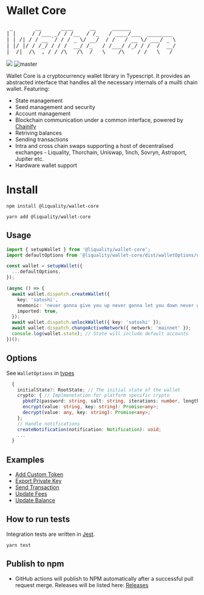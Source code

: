 # Wallet Core

<pre>
 _       __      ____     __     ______              
| |     / /___ _/ / /__  / /_   / ____/___  ________ 
| | /| / / __ `/ / / _ \/ __/  / /   / __ \/ ___/ _ \
| |/ |/ / /_/ / / /  __/ /_   / /___/ /_/ / /  /  __/
|__/|__/\__,_/_/_/\___/\__/   \____/\____/_/   \___/ 
</pre>

![](https://img.shields.io/npm/v/@liquality/wallet-core?label=wallet-core)
![master](https://github.com/liquality/wallet-core/actions/workflows/build-test.yml/badge.svg?branch=master)

Wallet Core is a cryptocurrency wallet library in Typescript. It provides an abstracted interface that handles all the necessary internals of a muilti chain wallet. Featuring:

- State management
- Seed management and security
- Account management
- Blockchain communication under a common interface, powered by [Chainify](https://github.com/liquality/chainify)
- Retriving balances
- Sending transactions
- Intra and cross chain swaps supporting a host of decentralised exchanges - Liquality, Thorchain, Uniswap, 1inch, Sovryn, Astroport, Jupiter etc.
- Hardware wallet support

# Install

`npm install @liquality/wallet-core`

`yarn add @liquality/wallet-core`

## Usage

```typescript
import { setupWallet } from '@liquality/wallet-core';
import defaultOptions from '@liquality/wallet-core/dist/walletOptions/defaultOptions'; // Default options

const wallet = setupWallet({
  ...defaultOptions,
});

(async () => {
  await wallet.dispatch.createWallet({
    key: 'satoshi',
    mnemonic: 'never gonna give you up never gonna let you down never gonna',
    imported: true,
  });
  await wallet.dispatch.unlockWallet({ key: 'satoshi' });
  await wallet.dispatch.changeActiveNetwork({ network: 'mainnet' });
  console.log(wallet.state); // State will include default accounts
})();
```

## Options

See `WalletOptions` in [types](src/types.ts)

```typescript
  {
    initialState?: RootState; // The initial state of the wallet
    crypto: { // Implmenetation for platform specific crypto
      pbkdf2(password: string, salt: string, iterations: number, length: number, digest: string): Promise<string>;
      encrypt(value: string, key: string): Promise<any>;
      decrypt(value: any, key: string): Promise<any>;
    };
    // Handle notifications
    createNotification(notification: Notification): void;
    ...
  }
```

## Examples

- [Add Custom Token](src/store/actions/addCustomToken.test.ts)
- [Export Private Key](src/store/actions/exportPrivateKey.test.ts)
- [Send Transaction](src/store/actions/sendTransaction.test.ts)
- [Update Fees](src/store/actions/updateFees.test.ts)
- [Update Balance](src/store/actions/updateBalances.test.ts)

## How to run tests

Integration tests are written in [Jest](https://jestjs.io/).

```angular2html
yarn test
```

## Publish to npm

- GitHub actions will publish to NPM automatically after a successful pull request merge.
  Releases will be listed here: [Releases](https://github.com/liquality/wallet-core/releases)
